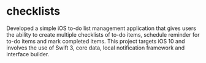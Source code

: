 # checklists
Developed a simple iOS to-do list management application that gives users the ability to create multiple checklists of to-do items, schedule reminder for to-do items and mark completed items. This project targets iOS 10 and involves the use of Swift 3, core data, local notification framework and interface builder.
